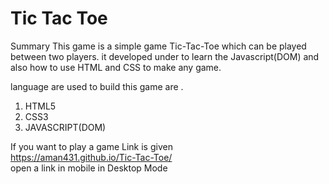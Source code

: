 # Tic Tac Toe 

Summary
This game is a simple game Tic-Tac-Toe which can be played between two players. it developed under to learn the Javascript(DOM) and also how to use HTML and CSS to make any game.

language are used to build this game are .
1) HTML5
2) CSS3
3) JAVASCRIPT(DOM)

If you want to play a game  Link is given<br />
https://aman431.github.io/Tic-Tac-Toe/<br />
open a link in mobile in Desktop Mode

